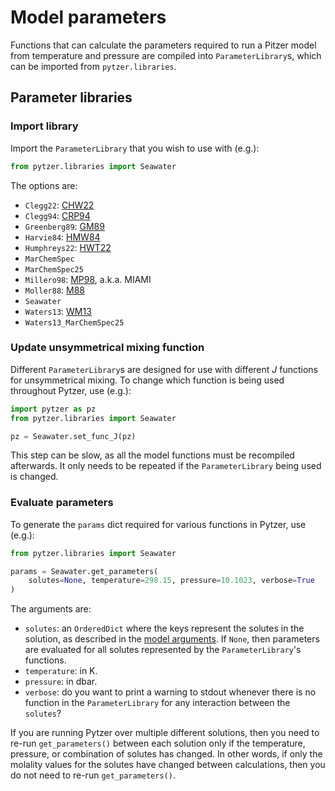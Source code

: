 # Model parameters

Functions that can calculate the parameters required to run a Pitzer model from temperature and pressure are compiled into `ParameterLibrary`s, which can be imported from `pytzer.libraries`.

## Parameter libraries

### Import library

Import the `ParameterLibrary` that you wish to use with (e.g.):

```python
from pytzer.libraries import Seawater
```

The options are:

  * `Clegg22`: [CHW22](../refs/#c)
  * `Clegg94`: [CRP94](../refs/#c)
  * `Greenberg89`: [GM89](../refs/#m)
  * `Harvie84`: [HMW84](../refs/#h)
  * `Humphreys22`: [HWT22](../refs/#h)
  * `MarChemSpec`
  * `MarChemSpec25`
  * `Millero98`: [MP98](../refs/#m), a.k.a. MIAMI
  * `Moller88`: [M88](../refs/#m)
  * `Seawater`
  * `Waters13`: [WM13](../refs/#w)
  * `Waters13_MarChemSpec25`

### Update unsymmetrical mixing function

Different `ParameterLibrary`s are designed for use with different *J* functions for unsymmetrical mixing.  To change which function is being used throughout Pytzer, use (e.g.):

```python
import pytzer as pz
from pytzer.libraries import Seawater

pz = Seawater.set_func_J(pz)
```

This step can be slow, as all the model functions must be recompiled afterwards.  It only needs to be repeated if the `ParameterLibrary` being used is changed.

### Evaluate parameters

To generate the `params` dict required for various functions in Pytzer, use (e.g.):

```python
from pytzer.libraries import Seawater

params = Seawater.get_parameters(
    solutes=None, temperature=298.15, pressure=10.1023, verbose=True
)
```

The arguments are:

  * `solutes`: an `OrderedDict` where the keys represent the solutes in the solution, as described in the [model arguments](../model/#arguments).  If `None`, then parameters are evaluated for all solutes represented by the `ParameterLibrary`'s functions.
  * `temperature`: in K.
  * `pressure`: in dbar.
  * `verbose`: do you want to print a warning to stdout whenever there is no function in the `ParameterLibrary` for any interaction between the `solutes`?

If you are running Pytzer over multiple different solutions, then you need to re-run `get_parameters()` between each solution only if the temperature, pressure, or combination of solutes has changed.  In other words, if only the molality values for the solutes have changed between calculations, then you do not need to re-run `get_parameters()`.
